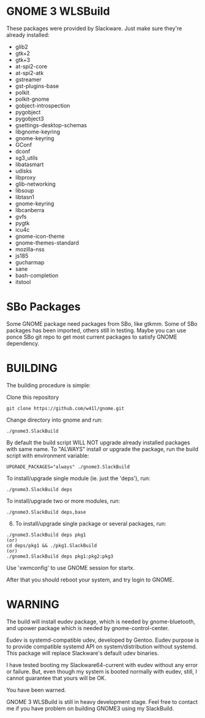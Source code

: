 GNOME 3 WLSBuild
================

These packages were provided by Slackware. Just make sure they're
already installed:

* glib2
* gtk+2
* gtk+3
* at-spi2-core
* at-spi2-atk
* gstreamer
* gst-plugins-base
* polkit
* polkit-gnome
* gobject-introspection
* pygobject
* pygobject3
* gsettings-desktop-schemas
* libgnome-keyring
* gnome-keyring
* GConf
* dconf
* sg3_utils
* libatasmart
* udisks
* libproxy
* glib-networking
* libsoup
* libtasn1
* gnome-keyring
* libcanberra
* gvfs
* pygtk
* icu4c
* gnome-icon-theme
* gnome-themes-standard
* mozilla-nss
* js185
* gucharmap
* sane
* bash-completion
* itstool

SBo Packages
============

Some GNOME package need packages from SBo, like gtkmm. Some of SBo packages has
been imported, others still in testing. Maybe you can use ponce SBo git repo to
get most current packages to satisfy GNOME dependency.

BUILDING
========

The building procedure is simple:

Clone this repository

```
git clone https://github.com/w41l/gnome.git
```

Change directory into gnome and run:

```
./gnome3.SlackBuild
```

By default the build script WILL NOT upgrade already installed
   packages with same name. To "ALWAYS" install or upgrade the package,
   run the build script with environment variable:

```
UPGRADE_PACKAGES="always" ./gnome3.SlackBuild
```

To install/upgrade single module (ie. just the 'deps'), run:

```
./gnome3.SlackBuild deps
```

To install/upgrade two or more modules, run:

```
./gnome3.SlackBuild deps,base
```

6. To install/upgrade single package or several packages, run:

```
./gnome3.SlackBuild deps pkg1
(or)
cd deps/pkg1 && ./pkg1.SlackBuild
(or)
./gnome3.SlackBuild deps pkg1:pkg2:pkg3
```

Use 'xwmconfig' to use GNOME session for startx.

After that you should reboot your system, and try login to GNOME.

WARNING
=======

The build will install eudev package, which is needed by gnome-bluetooth,
and upower package which is needed by gnome-control-center.

Eudev is systemd-compatible udev, developed by Gentoo. Eudev purpose is
to provide compatible systemd API on system/distribution without systemd.
This package will replace Slackware's default udev binaries.

I have tested booting my Slackware64-current with eudev without
any error or failure. But, even though my system is booted normally
with eudev, still, I cannot guarantee that yours will be OK.

You have been warned.

GNOME 3 WLSBuild is still in heavy development stage. Feel free to
contact me if you have problem on building GNOME3 using my
SlackBuild.
